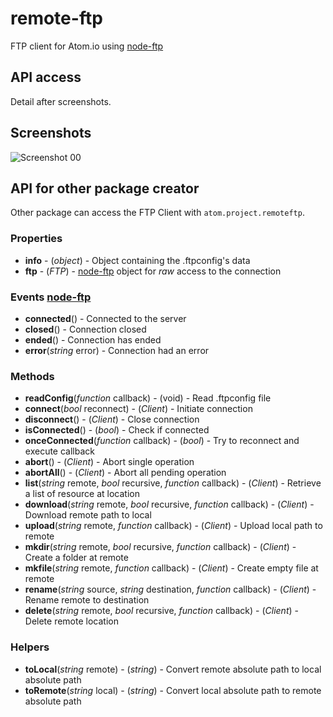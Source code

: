 # remote-ftp

FTP client for Atom.io using [node-ftp](https://github.com/mscdex/node-ftp)

## API access

Detail after screenshots.

## Screenshots

![Screenshot 00](https://raw.githubusercontent.com/mgrenier/remote-ftp/dev/images/remote-ftp-00.png)

## API for other package creator

Other package can access the FTP Client with ```atom.project.remoteftp```.

### Properties
* **info** - (_object_) - Object containing the .ftpconfig's data
* **ftp** - (_FTP_) - [node-ftp](https://github.com/mscdex/node-ftp) object for _raw_ access to the connection

### Events [node-ftp](https://github.com/mscdex/node-ftp#events)
* **connected**() - Connected to the server
* **closed**() - Connection closed
* **ended**() - Connection has ended
* **error**(_string_ error) - Connection had an error

### Methods
* **readConfig**(_function_ callback) - (void) - Read .ftpconfig file
* **connect**(_bool_ reconnect) - (_Client_) - Initiate connection
* **disconnect**() - (_Client_) - Close connection
* **isConnected**() - (_bool_) - Check if connected
* **onceConnected**(_function_ callback) - (_bool_) - Try to reconnect and execute callback
* **abort**() - (_Client_) - Abort single operation
* **abortAll**() - (_Client_) - Abort all pending operation
* **list**(_string_ remote, _bool_ recursive, _function_ callback) - (_Client_) - Retrieve a list of resource at location
* **download**(_string_ remote, _bool_ recursive, _function_ callback) - (_Client_) - Download remote path to local
* **upload**(_string_ remote, _function_ callback) - (_Client_) - Upload local path to remote
* **mkdir**(_string_ remote, _bool_ recursive, _function_ callback) - (_Client_) - Create a folder at remote
* **mkfile**(_string_ remote, _function_ callback) - (_Client_) - Create empty file at remote
* **rename**(_string_ source, _string_ destination, _function_ callback) - (_Client_) - Rename remote to destination
* **delete**(_string_ remote, _bool_ recursive, _function_ callback) - (_Client_) - Delete remote location

### Helpers

* **toLocal**(_string_ remote) - (_string_) - Convert remote absolute path to local absolute path
* **toRemote**(_string_ local) - (_string_) - Convert local absolute path to remote absolute path
